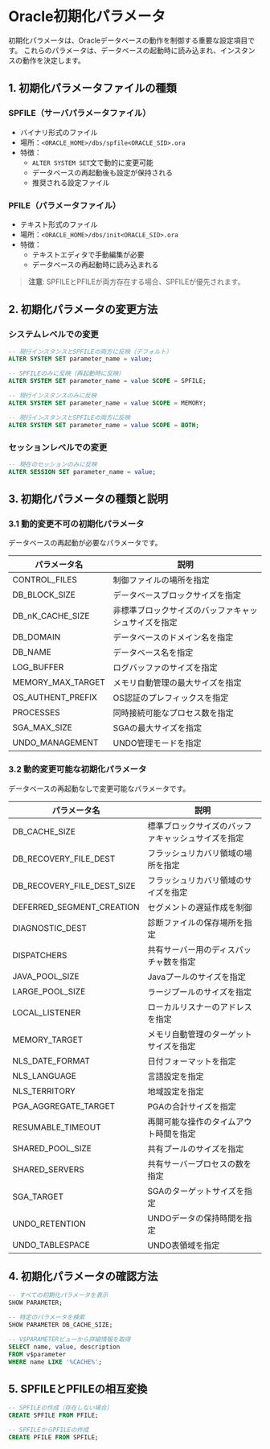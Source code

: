 # Oracle初期化パラメータ

初期化パラメータは、Oracleデータベースの動作を制御する重要な設定項目です。
これらのパラメータは、データベースの起動時に読み込まれ、インスタンスの動作を決定します。

## 1. 初期化パラメータファイルの種類

### SPFILE（サーバパラメータファイル）
- バイナリ形式のファイル
- 場所：`<ORACLE_HOME>/dbs/spfile<ORACLE_SID>.ora`
- 特徴：
  - `ALTER SYSTEM SET`文で動的に変更可能
  - データベースの再起動後も設定が保持される
  - 推奨される設定ファイル

### PFILE（パラメータファイル）
- テキスト形式のファイル
- 場所：`<ORACLE_HOME>/dbs/init<ORACLE_SID>.ora`
- 特徴：
  - テキストエディタで手動編集が必要
  - データベースの再起動時に読み込まれる

> **注意**: SPFILEとPFILEが両方存在する場合、SPFILEが優先されます。

## 2. 初期化パラメータの変更方法

### システムレベルでの変更
```sql
-- 現行インスタンスとSPFILEの両方に反映（デフォルト）
ALTER SYSTEM SET parameter_name = value;

-- SPFILEのみに反映（再起動時に反映）
ALTER SYSTEM SET parameter_name = value SCOPE = SPFILE;

-- 現行インスタンスのみに反映
ALTER SYSTEM SET parameter_name = value SCOPE = MEMORY;

-- 現行インスタンスとSPFILEの両方に反映
ALTER SYSTEM SET parameter_name = value SCOPE = BOTH;
```

### セッションレベルでの変更
```sql
-- 現在のセッションのみに反映
ALTER SESSION SET parameter_name = value;
```

## 3. 初期化パラメータの種類と説明

### 3.1 動的変更不可の初期化パラメータ
データベースの再起動が必要なパラメータです。

| パラメータ名 | 説明 |
|------------|------|
| CONTROL_FILES | 制御ファイルの場所を指定 |
| DB_BLOCK_SIZE | データベースブロックサイズを指定 |
| DB_nK_CACHE_SIZE | 非標準ブロックサイズのバッファキャッシュサイズを指定 |
| DB_DOMAIN | データベースのドメイン名を指定 |
| DB_NAME | データベース名を指定 |
| LOG_BUFFER | ログバッファのサイズを指定 |
| MEMORY_MAX_TARGET | メモリ自動管理の最大サイズを指定 |
| OS_AUTHENT_PREFIX | OS認証のプレフィックスを指定 |
| PROCESSES | 同時接続可能なプロセス数を指定 |
| SGA_MAX_SIZE | SGAの最大サイズを指定 |
| UNDO_MANAGEMENT | UNDO管理モードを指定 |

### 3.2 動的変更可能な初期化パラメータ
データベースの再起動なしで変更可能なパラメータです。

| パラメータ名 | 説明 |
|------------|------|
| DB_CACHE_SIZE | 標準ブロックサイズのバッファキャッシュサイズを指定 |
| DB_RECOVERY_FILE_DEST | フラッシュリカバリ領域の場所を指定 |
| DB_RECOVERY_FILE_DEST_SIZE | フラッシュリカバリ領域のサイズを指定 |
| DEFERRED_SEGMENT_CREATION | セグメントの遅延作成を制御 |
| DIAGNOSTIC_DEST | 診断ファイルの保存場所を指定 |
| DISPATCHERS | 共有サーバー用のディスパッチャ数を指定 |
| JAVA_POOL_SIZE | Javaプールのサイズを指定 |
| LARGE_POOL_SIZE | ラージプールのサイズを指定 |
| LOCAL_LISTENER | ローカルリスナーのアドレスを指定 |
| MEMORY_TARGET | メモリ自動管理のターゲットサイズを指定 |
| NLS_DATE_FORMAT | 日付フォーマットを指定 |
| NLS_LANGUAGE | 言語設定を指定 |
| NLS_TERRITORY | 地域設定を指定 |
| PGA_AGGREGATE_TARGET | PGAの合計サイズを指定 |
| RESUMABLE_TIMEOUT | 再開可能な操作のタイムアウト時間を指定 |
| SHARED_POOL_SIZE | 共有プールのサイズを指定 |
| SHARED_SERVERS | 共有サーバープロセスの数を指定 |
| SGA_TARGET | SGAのターゲットサイズを指定 |
| UNDO_RETENTION | UNDOデータの保持時間を指定 |
| UNDO_TABLESPACE | UNDO表領域を指定 |

## 4. 初期化パラメータの確認方法

```sql
-- すべての初期化パラメータを表示
SHOW PARAMETER;

-- 特定のパラメータを検索
SHOW PARAMETER DB_CACHE_SIZE;

-- V$PARAMETERビューから詳細情報を取得
SELECT name, value, description 
FROM v$parameter 
WHERE name LIKE '%CACHE%';
```

## 5. SPFILEとPFILEの相互変換

```sql
-- SPFILEの作成（存在しない場合）
CREATE SPFILE FROM PFILE;

-- SPFILEからPFILEの作成
CREATE PFILE FROM SPFILE;
```

